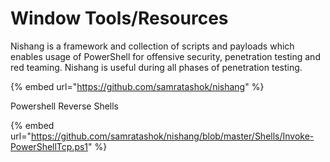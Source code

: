 # Window Tools/Resources

Nishang is a framework and collection of scripts and payloads which enables usage of PowerShell for offensive security, penetration testing and red teaming. Nishang is useful during all phases of penetration testing.

{% embed url="https://github.com/samratashok/nishang" %}

Powershell Reverse Shells

{% embed url="https://github.com/samratashok/nishang/blob/master/Shells/Invoke-PowerShellTcp.ps1" %}

